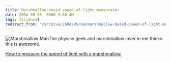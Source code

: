 ```yaml
---
title: Marshmallow-based speed-of-light measurator
date: 2004-05-05 -0800 9:00 AM
tags: [science]
redirect_from: "/archive/2004/05/04/marshmallow-based-speed-of-light-measurator.aspx/"
---
```


![Marshmallow Man](/images/marshmallowman.jpg)The physics geek and
marshmallow lover in me thinks this is awesome.

[How to measure the speed of light with a
marshmallow.](http://www.physics.umd.edu/ripe/icpe/newsletters/n34/marshmal.htm)


